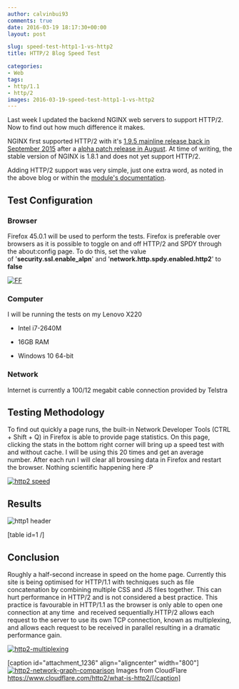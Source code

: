 ```yaml
---
author: calvinbui93
comments: true
date: 2016-03-19 18:17:30+00:00
layout: post

slug: speed-test-http1-1-vs-http2
title: HTTP/2 Blog Speed Test

categories:
- Web
tags:
- http/1.1
- http/2
images: 2016-03-19-speed-test-http1-1-vs-http2
---
```


Last week I updated the backend NGINX web servers to support HTTP/2. Now to find out how much difference it makes.

<!-- more -->

NGINX first supported HTTP/2 with it's [1.9.5 mainline release back in September 2015](https://www.nginx.com/blog/nginx-1-9-5/) after a [alpha patch release in August](https://www.nginx.com/blog/early-alpha-patch-http2/). At time of writing, the stable version of NGINX is 1.8.1 and does not yet support HTTP/2.

Adding HTTP/2 support was very simple, just one extra word, as noted in the above blog or within the [module's documentation](http://nginx.org/en/docs/http/ngx_http_v2_module.html).


## Test Configuration




### Browser


Firefox 45.0.1 will be used to perform the tests. Firefox is preferable over browsers as it is possible to toggle on and off HTTP/2 and SPDY through the about:config page. To do this, set the value of '**security.ssl.enable_alpn**' and '**network.http.spdy.enabled.http2**' to **false**

[![FF](/images/{{page.images}}/ff.png)](/images/{{page.images}}/ff.png)


### Computer


I will be running the tests on my Lenovo X220



	
  * Intel i7-2640M

	
  * 16GB RAM

	
  * Windows 10 64-bit




### Network


Internet is currently a 100/12 megabit cable connection provided by Telstra


## Testing Methodology


To find out quickly a page runs, the built-in Network Developer Tools (CTRL + Shift + Q) in Firefox is able to provide page statistics. On this page, clicking the stats in the bottom right corner will bring up a speed test with and without cache. I will be using this 20 times and get an average number. After each run I will clear all browsing data in Firefox and restart the browser. Nothing scientific happening here :P

[![http2 speed](/images/{{page.images}}/http2-speed.png)](/images/{{page.images}}/http2-speed.png)


## Results


![http1 header](/images/{{page.images}}/http1-header-300x262.png)

[table id=1 /]


## Conclusion


Roughly a half-second increase in speed on the home page. Currently this site is being optimised for HTTP/1.1 with techniques such as file concatenation by combining multiple CSS and JS files together. This can hurt performance in HTTP/2 and is not considered a best practice. This practice is favourable in HTTP/1.1 as the browser is only able to open one connection at any time  and received sequentially.HTTP/2 allows each request to the server to use its own TCP connection, known as multiplexing, and allows each request to be received in parallel resulting in a dramatic performance gain.

[![http2-multiplexing](/images/{{page.images}}/http2-multiplexing.png)](/images/{{page.images}}/http2-multiplexing.png)

[caption id="attachment_1236" align="aligncenter" width="800"][![http2-network-graph-comparison](/images/{{page.images}}/http2-network-graph-comparison.png)](/images/{{page.images}}/http2-network-graph-comparison.png) Images from CloudFlare https://www.cloudflare.com/http2/what-is-http2/[/caption]

